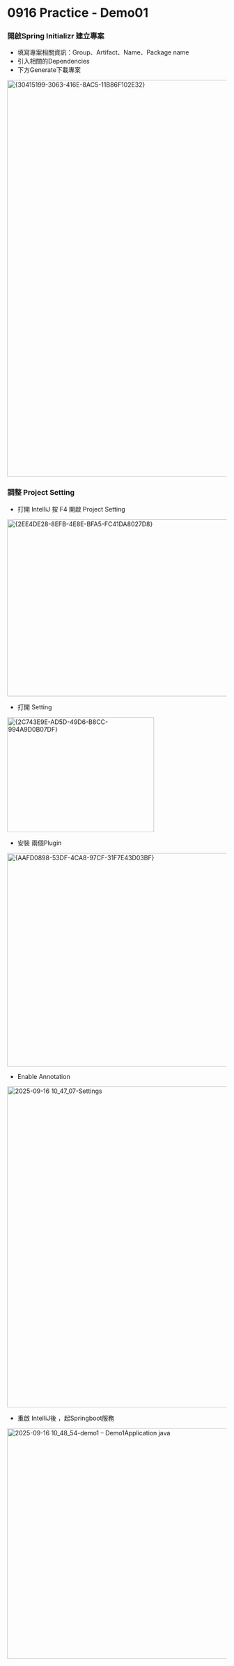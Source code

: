 # 0916 Practice - Demo01

### 開啟Spring Initializr 建立專案  

* 填寫專案相關資訊：Group、Artifact、Name、Package name  
* 引入相關的Dependencies  
* 下方Generate下載專案  

<img width="1112" height="908" alt="{30415199-3063-416E-8AC5-11B86F102E32}" src="https://github.com/user-attachments/assets/3fd3f711-b57b-4bbe-a084-edd2f9883f35" />

### 調整 Project Setting

* 打開 IntelliJ 按 F4 開啟 Project Setting  
<img width="1016" height="405" alt="{2EE4DE28-8EFB-4E8E-BFA5-FC41DA8027D8}" src="https://github.com/user-attachments/assets/97e52aef-b6c1-4199-99dc-98840e6e1f40" />  

* 打開 Setting  
<img width="337" height="263" alt="{2C743E9E-AD5D-49D6-B8CC-994A9D0B07DF}" src="https://github.com/user-attachments/assets/e87276e4-df3c-4438-a4a0-ad6db350a97d" />

* 安裝 兩個Plugin  
<img width="855" height="489" alt="{AAFD0898-53DF-4CA8-97CF-31F7E43D03BF}" src="https://github.com/user-attachments/assets/ac452ac3-ed3b-4691-8209-d0225091ec71" />

* Enable Annotation  
<img width="984" height="735" alt="2025-09-16 10_47_07-Settings" src="https://github.com/user-attachments/assets/3e7398c7-633b-4469-baa4-f82f5ffce342" />

* 重啟 IntelliJ後 ，起Springboot服務
<img width="1185" height="528" alt="2025-09-16 10_48_54-demo1 – Demo1Application java" src="https://github.com/user-attachments/assets/e959eb8e-227a-4685-918b-0ebee4aa1aad" />

### 

